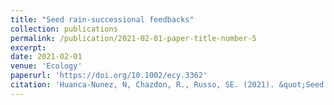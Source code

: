```yaml
---
title: "Seed rain-successional feedbacks"
collection: publications
permalink: /publication/2021-02-01-paper-title-number-5
excerpt: 
date: 2021-02-01
venue: 'Ecology'
paperurl: 'https://doi.org/10.1002/ecy.3362'
citation: 'Huanca-Nunez, N, Chazdon, R., Russo, SE. (2021). &quot;Seed rain-successional feedbacks.&quot; <i>Ecology</i>. 00(00):e03362.  https://doi.org/10.1002/ecy.3362'
---
```






